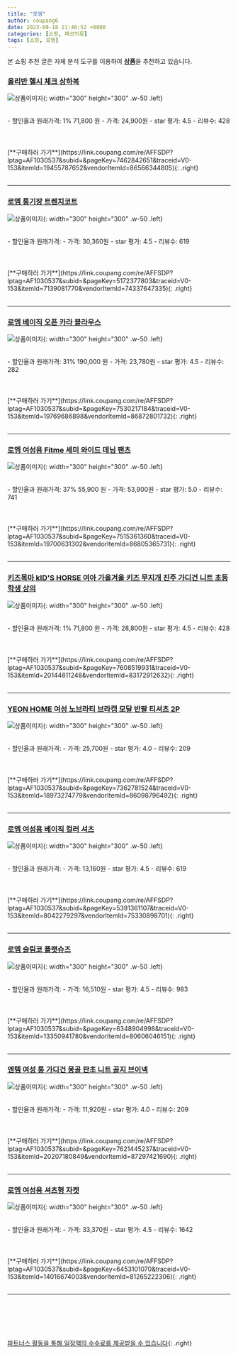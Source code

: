 ```yaml
---
title: "로엠"
author: coupang6
date: 2023-09-18 21:46:52 +0800
categories: [쇼핑, 패션의류]
tags: [쇼핑, 로엠]
---
```


본 쇼핑 추천 글은 자체 분석 도구를 이용하여 [**상품**](https://link.coupang.com/a/bao1ui)을 추천하고 있습니다.

### [올리반 헬시 체크 상하복](https://link.coupang.com/re/AFFSDP?lptag=AF1030537&subid=&pageKey=7462842651&traceid=V0-153&itemId=19455787652&vendorItemId=86566344805)

![상품이미지](https://thumbnail6.coupangcdn.com/thumbnails/remote/230x230ex/image/vendor_inventory/cfc8/fcffe36030504e71a4332f6246688421762f70eaa8abde22d7f7827fd2cf.jpg){: width="300" height="300" .w-50 .left}


<br>
- 할인율과 원래가격: 1%  71,800   원
- 가격: 24,900원
- star 평가: 4.5
- 리뷰수: 428
<br>
<br>
<br>
<br>
[**구매하러 가기**](https://link.coupang.com/re/AFFSDP?lptag=AF1030537&subid=&pageKey=7462842651&traceid=V0-153&itemId=19455787652&vendorItemId=86566344805){: .right}
<br>
<br>

---

### [로엠 롱기장 트렌치코트](https://link.coupang.com/re/AFFSDP?lptag=AF1030537&subid=&pageKey=5172377803&traceid=V0-153&itemId=7139081770&vendorItemId=74337647335)

![상품이미지](https://thumbnail6.coupangcdn.com/thumbnails/remote/230x230ex/image/rs_quotation_api/jwvszx5r/fde50aa1487744eb91bdd253ac25a0e8.jpg){: width="300" height="300" .w-50 .left}


<br>
- 할인율과 원래가격: 
- 가격: 30,360원
- star 평가: 4.5
- 리뷰수: 619
<br>
<br>
<br>
<br>
[**구매하러 가기**](https://link.coupang.com/re/AFFSDP?lptag=AF1030537&subid=&pageKey=5172377803&traceid=V0-153&itemId=7139081770&vendorItemId=74337647335){: .right}
<br>
<br>

---

### [로엠 베이직 오픈 카라 블라우스](https://link.coupang.com/re/AFFSDP?lptag=AF1030537&subid=&pageKey=7530217184&traceid=V0-153&itemId=19769686898&vendorItemId=86872801732)

![상품이미지](https://thumbnail6.coupangcdn.com/thumbnails/remote/230x230ex/image/rs_quotation_api/azbfkqc1/ec60f62c28844324b4af5f82f0a9c951.jpg){: width="300" height="300" .w-50 .left}


<br>
- 할인율과 원래가격: 31%  190,000   원
- 가격: 23,780원
- star 평가: 4.5
- 리뷰수: 282
<br>
<br>
<br>
<br>
[**구매하러 가기**](https://link.coupang.com/re/AFFSDP?lptag=AF1030537&subid=&pageKey=7530217184&traceid=V0-153&itemId=19769686898&vendorItemId=86872801732){: .right}
<br>
<br>

---

### [로엠 여성용 Fitme 세미 와이드 데님 팬츠](https://link.coupang.com/re/AFFSDP?lptag=AF1030537&subid=&pageKey=7515361360&traceid=V0-153&itemId=19700631302&vendorItemId=86805365731)

![상품이미지](https://thumbnail7.coupangcdn.com/thumbnails/remote/230x230ex/image/rs_quotation_api/4dbw78xc/10bf2c053f9940ccabd7dfab2733a0db.jpg){: width="300" height="300" .w-50 .left}


<br>
- 할인율과 원래가격: 37%  55,900   원
- 가격: 53,900원
- star 평가: 5.0
- 리뷰수: 741
<br>
<br>
<br>
<br>
[**구매하러 가기**](https://link.coupang.com/re/AFFSDP?lptag=AF1030537&subid=&pageKey=7515361360&traceid=V0-153&itemId=19700631302&vendorItemId=86805365731){: .right}
<br>
<br>

---

### [키즈목마 kID'S HORSE 여아 가을겨울 키즈 무지개 진주 가디건 니트 초등학생 상의](https://link.coupang.com/re/AFFSDP?lptag=AF1030537&subid=&pageKey=7608519931&traceid=V0-153&itemId=20144811248&vendorItemId=83172912632)

![상품이미지](https://thumbnail7.coupangcdn.com/thumbnails/remote/230x230ex/image/vendor_inventory/68b1/cdbe07c5ad0a9562174f6c84b34cea415114491c814f902acbe3be40e2df.jpg){: width="300" height="300" .w-50 .left}


<br>
- 할인율과 원래가격: 1%  71,800   원
- 가격: 28,800원
- star 평가: 4.5
- 리뷰수: 428
<br>
<br>
<br>
<br>
[**구매하러 가기**](https://link.coupang.com/re/AFFSDP?lptag=AF1030537&subid=&pageKey=7608519931&traceid=V0-153&itemId=20144811248&vendorItemId=83172912632){: .right}
<br>
<br>

---

### [YEON HOME 여성 노브라티 브라캡 모달 반팔 티셔츠 2P](https://link.coupang.com/re/AFFSDP?lptag=AF1030537&subid=&pageKey=7362781524&traceid=V0-153&itemId=18973274779&vendorItemId=86098796492)

![상품이미지](https://thumbnail9.coupangcdn.com/thumbnails/remote/230x230ex/image/vendor_inventory/fefc/a91a407632617769f36d1f3aa19f9b49800838ce1d14302a44ca01d42424.jpg){: width="300" height="300" .w-50 .left}


<br>
- 할인율과 원래가격: 
- 가격: 25,700원
- star 평가: 4.0
- 리뷰수: 209
<br>
<br>
<br>
<br>
[**구매하러 가기**](https://link.coupang.com/re/AFFSDP?lptag=AF1030537&subid=&pageKey=7362781524&traceid=V0-153&itemId=18973274779&vendorItemId=86098796492){: .right}
<br>
<br>

---

### [로엠 여성용 베이직 컬러 셔츠](https://link.coupang.com/re/AFFSDP?lptag=AF1030537&subid=&pageKey=5391361107&traceid=V0-153&itemId=8042279297&vendorItemId=75330898701)

![상품이미지](https://thumbnail6.coupangcdn.com/thumbnails/remote/230x230ex/image/rs_quotation_api/b4bokotw/d12bdac754c343d797cc77f1f5a5cf8f.jpg){: width="300" height="300" .w-50 .left}


<br>
- 할인율과 원래가격: 
- 가격: 13,160원
- star 평가: 4.5
- 리뷰수: 619
<br>
<br>
<br>
<br>
[**구매하러 가기**](https://link.coupang.com/re/AFFSDP?lptag=AF1030537&subid=&pageKey=5391361107&traceid=V0-153&itemId=8042279297&vendorItemId=75330898701){: .right}
<br>
<br>

---

### [로엠 슬림코 플랫슈즈](https://link.coupang.com/re/AFFSDP?lptag=AF1030537&subid=&pageKey=6348904998&traceid=V0-153&itemId=13350941780&vendorItemId=80606046151)

![상품이미지](https://thumbnail7.coupangcdn.com/thumbnails/remote/230x230ex/image/rs_quotation_api/hzmpaoib/826c9084091e4ffaa74ecc4786b3930c.jpg){: width="300" height="300" .w-50 .left}


<br>
- 할인율과 원래가격: 
- 가격: 16,510원
- star 평가: 4.5
- 리뷰수: 983
<br>
<br>
<br>
<br>
[**구매하러 가기**](https://link.coupang.com/re/AFFSDP?lptag=AF1030537&subid=&pageKey=6348904998&traceid=V0-153&itemId=13350941780&vendorItemId=80606046151){: .right}
<br>
<br>

---

### [엔템 여성 롱 가디건 몽골 판초 니트 골지 브이넥](https://link.coupang.com/re/AFFSDP?lptag=AF1030537&subid=&pageKey=7621445237&traceid=V0-153&itemId=20207180849&vendorItemId=87297421690)

![상품이미지](https://thumbnail8.coupangcdn.com/thumbnails/remote/230x230ex/image/vendor_inventory/85b2/ecca7d6248166044a2a4d9a846d24f8c277c4b31210c25e971cfad53780a.jpg){: width="300" height="300" .w-50 .left}


<br>
- 할인율과 원래가격: 
- 가격: 11,920원
- star 평가: 4.0
- 리뷰수: 209
<br>
<br>
<br>
<br>
[**구매하러 가기**](https://link.coupang.com/re/AFFSDP?lptag=AF1030537&subid=&pageKey=7621445237&traceid=V0-153&itemId=20207180849&vendorItemId=87297421690){: .right}
<br>
<br>

---

### [로엠 여성용 셔츠형 자켓](https://link.coupang.com/re/AFFSDP?lptag=AF1030537&subid=&pageKey=6453101070&traceid=V0-153&itemId=14016674003&vendorItemId=81265222306)

![상품이미지](https://thumbnail6.coupangcdn.com/thumbnails/remote/230x230ex/image/rs_quotation_api/vvc1fvrp/1da7cad510a142808ed472d31c169ad6.jpg){: width="300" height="300" .w-50 .left}


<br>
- 할인율과 원래가격: 
- 가격: 33,370원
- star 평가: 4.5
- 리뷰수: 1642
<br>
<br>
<br>
<br>
[**구매하러 가기**](https://link.coupang.com/re/AFFSDP?lptag=AF1030537&subid=&pageKey=6453101070&traceid=V0-153&itemId=14016674003&vendorItemId=81265222306){: .right}
<br>
<br>

---
<br><br><br><br><br> [파트너스 활동을 통해 일정액의 수수료를 제공받을 수 있습니다](https://link.coupang.com/a/bao1ui){: .right}
